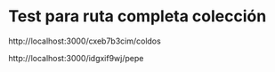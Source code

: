 # Test para ruta completa colección

http://localhost:3000/cxeb7b3cim/coldos

http://localhost:3000/idgxif9wj/pepe

